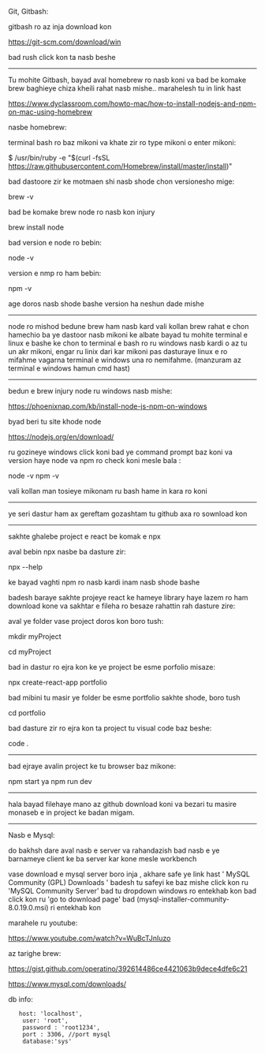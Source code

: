 Git, Gitbash:

gitbash ro az inja download kon

https://git-scm.com/download/win

bad rush click kon ta nasb beshe

----------------------------

Tu mohite Gitbash, bayad aval homebrew ro nasb koni va bad be 
komake brew baghieye chiza kheili rahat nasb mishe.. marahelesh tu in link hast

https://www.dyclassroom.com/howto-mac/how-to-install-nodejs-and-npm-on-mac-using-homebrew

nasbe homebrew:

terminal bash ro baz mikoni va khate zir ro type mikoni o enter mikoni:

$ /usr/bin/ruby -e "$(curl -fsSL https://raw.githubusercontent.com/Homebrew/install/master/install)"

bad dastoore zir ke motmaen shi nasb shode chon versionesho mige:

brew -v

bad be komake brew node ro nasb kon injury

brew install node

bad version e node ro bebin:

node -v

version e nmp ro ham bebin:

npm -v

age doros nasb shode bashe version ha neshun dade mishe

----
node ro mishod bedune brew ham nasb kard vali kollan brew rahat e chon hamechio ba ye dastoor nasb mikoni ke albate bayad tu mohite terminal e linux e bashe ke chon to terminal e bash ro ru windows nasb kardi o az tu un akr mikoni, engar ru linix dari kar mikoni pas dasturaye linux e ro mifahme vagarna terminal e windows una ro nemifahme. (manzuram az terminal e windows hamun cmd hast)

-----

bedun e brew injury node ru windows nasb mishe:

https://phoenixnap.com/kb/install-node-js-npm-on-windows

byad beri tu site khode node

https://nodejs.org/en/download/

ru gozineye windows click koni
bad ye command prompt baz koni va version haye node va npm ro check koni mesle bala :

node -v
npm -v

vali kollan man tosieye mikonam ru bash hame in kara ro koni

-----------------

ye seri dastur ham ax gereftam gozashtam tu github axa ro sownload kon

----------------

sakhte ghalebe project e react be komak e npx

aval bebin npx nasbe ba dasture zir:

npx --help

ke bayad vaghti npm ro nasb kardi inam nasb shode bashe

badesh baraye sakhte projeye react ke hameye library haye lazem ro ham download kone va sakhtar e fileha ro besaze rahattin rah dasture zire:

aval ye folder vase project doros kon boro tush:

mkdir myProject 

cd myProject

bad in dastur ro ejra kon ke ye project be esme porfolio misaze:

npx create-react-app portfolio

bad mibini tu masir ye folder be esme portfolio sakhte shode, boro tush

cd portfolio

bad dasture zir ro ejra kon ta project tu visual code baz beshe:

code .

----------------

bad ejraye avalin project ke tu browser baz mikone:

npm start
ya
npm run dev

--------------

hala bayad filehaye mano az github download koni va bezari tu masire monaseb e in project ke badan migam.

--------------

Nasb e Mysql: 

do bakhsh dare aval nasb e server va rahandazish
bad nasb e ye barnameye client ke ba server kar kone
mesle workbench

vase download e mysql server boro inja , akhare safe ye link hast ' MySQL Community (GPL) Downloads ' badesh tu safeyi ke baz mishe click kon ru 'MySQL Community Server' bad tu dropdown windows ro entekhab kon bad 
click kon ru 'go to download page' bad (mysql-installer-community-8.0.19.0.msi) ri entekhab kon

marahele ru youtube:

https://www.youtube.com/watch?v=WuBcTJnIuzo


az tarighe brew:

https://gist.github.com/operatino/392614486ce4421063b9dece4dfe6c21



https://www.mysql.com/downloads/

db info:

       host: 'localhost',
        user: 'root',
        password : 'root1234',
        port : 3306, //port mysql
        database:'sys'  




